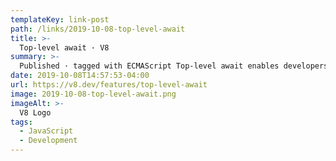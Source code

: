 ```yaml
---
templateKey: link-post
path: /links/2019-10-08-top-level-await
title: >-
  Top-level await · V8
summary: >-
  Published · tagged with ECMAScript Top-level await enables developers to use the await keyword outside of async functions. It acts like a big async function causing other modules who import them to wait before they start evaluating their body.
date: 2019-10-08T14:57:53-04:00
url: https://v8.dev/features/top-level-await
image: 2019-10-08-top-level-await.png
imageAlt: >-
  V8 Logo
tags:
  - JavaScript
  - Development
---
```

